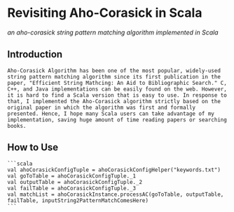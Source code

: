 # Revisiting Aho-Corasick in Scala
*an aho-corasick string pattern matching algorithm implemented in Scala*

## Introduction 
    Aho-Corasick Algorithm has been one of the most popular, widely-used string pattern matching algorithm since its first publication in the paper, "Efficient String Mathcing: An Aid to Bibliographic Search." C, C++, and Java implementations can be easily found on the web. However, it is hard to find a Scala version that is easy to use. In response to that, I implemented the Aho-Corasick algorithm strictly based on the original paper in which the algorithm was first and formally presented. Hence, I hope many Scala users can take advantage of my implementation, saving huge amount of time reading papers or searching books.
[The Original Paper]: (http://citeseerx.ist.psu.edu/viewdoc/download?doi=10.1.1.96.4671&rep=rep1&type=pdf)

## How to Use
    ```scala
    val ahoCorasickConfigTuple = ahoCorasickConfigHelper("keywords.txt")
    val goToTable = ahoCorasickConfigTuple._1
    val outputTable = ahoCorasickConfigTuple._2
    val failTable = ahoCorasickConfigTuple._3
    val matchList = ahoCorasickInstance.processAC(goToTable, outputTable, failTable, inputString2PatternMatchComesHere)
    ```
